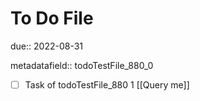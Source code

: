 # To Do File

due:: 2022-08-31

metadatafield:: todoTestFile_880_0

- [ ] Task of todoTestFile_880 1 [[Query me]]
